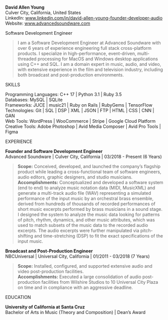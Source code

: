 <b>David Allen Young</b> </br> 
Culver City, California, United States </br>
LinkedIn: www.linkedin.com/in/david-allen-young-founder-developer-audio </br>
Website: www.advancedsoundware.com </br>

Software Development Engineer </br> 
<blockquote>
I am a Software Development Engineer at Advanced Soundware with over 6 years of experience engineering full stack cross-platform products. I specialize in high-performance, event-driven, multi-threaded processing for MacOS and Windows desktop applications using C++ and SQL. I am a domain expert in music, audio, and video, with extensive experience in the film and television industry, including both broadcast and post-production environments.
</blockquote>

SKILLS 

Programming Languages: C++ 17 | Python 3.1 | Ruby 3.5  </br>
Databases: MySQL | SQLite  </br>
Frameworks: JUCE | music21 | Ruby on Rails | RubyGems | TensorFlow  </br>
Technologies: Git | SQL | DSP | XML | JSON | FTP | HTML | CSS | CNN | GAN  </br>
Web Tools: WordPress | WooCommerce | Stripe | Google Cloud Platform  </br>
Creative Tools: Adobe Photoshop | Avid Media Composer | Avid Pro Tools | Figma  </br>

EXPERIENCE

<b>Founder and Software Development Engineer</b>  </br>
Advanced Soundware | Culver City, California | 03/2018 - Present (6 Years) 

<blockquote>
<b>Scope:</b> Conceived, developed, and launched the company’s flagship product while leading a cross-functional team of software engineers, audio editors, graphic designers, and studio musicians. </br>
<b>Accomplishments:</b> Conceptualized and developed a software system (end to end) to analyze music notation data (MIDI, MusicXML) and generate a multi-track audio file (WAV) representing a simulated performance of the input music by an orchestral brass ensemble, derived from hundreds of thousands of recorded performances of short music excerpts performed by brass musicians in a sound stage. I designed the system to analyze the music data looking for patterns of pitch, rhythm, dynamics, and other music attributes, which was used to match subsets of the music data to the recorded audio excerpts. The audio excerpts were further manipulated via pitch-shifting and time-stretching (DSP) to fit the exact specifications of the input music. 
</blockquote>


<b>Broadcast and Post-Production Engineer</b>  </br>
NBCUniversal | Universal City, California | 01/2011 - 03/2018 (7 Years) 

<blockquote>
<b>Scope:</b> Installed, configured, and supported extensive audio and video post-production facilities. </br>
<b>Accomplishments:</b> Executed a large consolidation of audio post-production facilities from Wilshire Studios to 10 Universal City Plaza on time and in compliance with an aggressive deadline.
</blockquote>



EDUCATION

<b>University of California at Santa Cruz</b> </br>
Bachelor of Arts in Music (Theory and Composition) | Dean’s Award 
